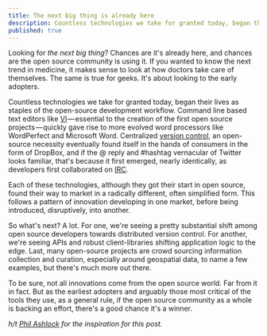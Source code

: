```yaml
---
title: The next big thing is already here
description: Countless technologies we take for granted today, began their lives as staples of the open-source development workflow
published: true
---
```


Looking for *the next big thing*? Chances are it's already here, and chances are the open source community is using it. If you wanted to know the next trend in medicine, it makes sense to look at how doctors take care of themselves. The same is true for geeks. It's about looking to the early adopters.

Countless technologies we take for granted today, began their lives as staples of the open-source development workflow. Command line based text editors like [VI](http://en.wikipedia.org/wiki/Vi) — essential to the creation of the first open source projects — quickly gave rise to more evolved word processors like WordPerfect and Microsoft Word. Centralized [version control](http://en.wikipedia.org/wiki/Revision_control), an open-source necessity eventually found itself in the hands of consumers in the form of DropBox, and if the @ reply and #hashtag vernacular of Twitter looks familiar, that's because it first emerged, nearly identically, as developers first collaborated on [IRC](http://en.wikipedia.org/wiki/Internet_Relay_Chat).

Each of these technologies, although they got their start in open source, found their way to market in a radically different, often simplified form. This follows a pattern of innovation developing in one market, before being introduced, disruptively, into another.

So what's next? A lot. For one, we're seeing a pretty substantial shift among open source developers towards distributed version control. For another, we're seeing APIs and robust client-libraries shifting application logic to the edge. Last, many open-source projects are crowd sourcing information collection and curation, especially around geospatial data, to name a few examples, but there's much more out there.

To be sure, not all innovations come from the open source world. Far from it in fact. But as the earliest adopters and arguably those most critical of the tools they use, as a general rule, if the open source community as a whole is backing an effort, there's a good chance it's a winner.

*h/t [Phil Ashlock](http://phil.ashlock.us/) for the inspiration for this post.*
